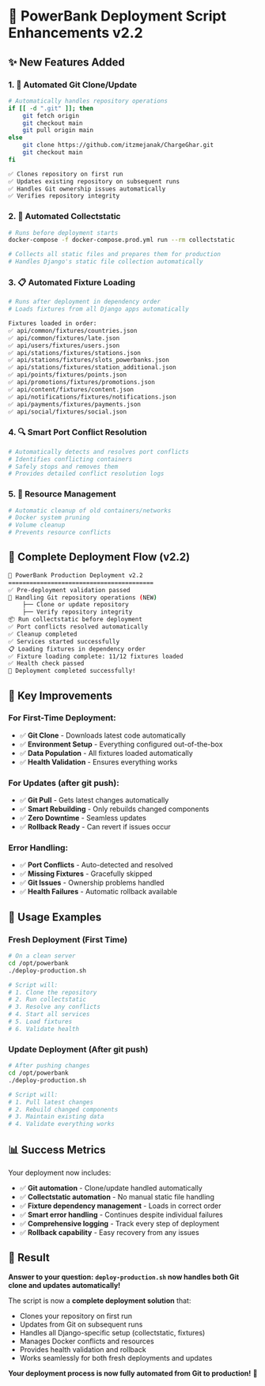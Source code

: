 # 🚀 PowerBank Deployment Script Enhancements v2.2

## ✨ New Features Added

### **1. 🔄 Automated Git Clone/Update**
```bash
# Automatically handles repository operations
if [[ -d ".git" ]]; then
    git fetch origin
    git checkout main
    git pull origin main
else
    git clone https://github.com/itzmejanak/ChargeGhar.git
    git checkout main
fi

✅ Clones repository on first run
✅ Updates existing repository on subsequent runs
✅ Handles Git ownership issues automatically
✅ Verifies repository integrity
```

### **2. 🔧 Automated Collectstatic**
```bash
# Runs before deployment starts
docker-compose -f docker-compose.prod.yml run --rm collectstatic

# Collects all static files and prepares them for production
# Handles Django's static file collection automatically
```

### **3. 📋 Automated Fixture Loading**
```bash
# Runs after deployment in dependency order
# Loads fixtures from all Django apps automatically

Fixtures loaded in order:
✅ api/common/fixtures/countries.json
✅ api/common/fixtures/late.json
✅ api/users/fixtures/users.json
✅ api/stations/fixtures/stations.json
✅ api/stations/fixtures/slots_powerbanks.json
✅ api/stations/fixtures/station_additional.json
✅ api/points/fixtures/points.json
✅ api/promotions/fixtures/promotions.json
✅ api/content/fixtures/content.json
✅ api/notifications/fixtures/notifications.json
✅ api/payments/fixtures/payments.json
✅ api/social/fixtures/social.json
```

### **4. 🔍 Smart Port Conflict Resolution**
```bash
# Automatically detects and resolves port conflicts
# Identifies conflicting containers
# Safely stops and removes them
# Provides detailed conflict resolution logs
```

### **5. 🧹 Resource Management**
```bash
# Automatic cleanup of old containers/networks
# Docker system pruning
# Volume cleanup
# Prevents resource conflicts
```

## 🔄 Complete Deployment Flow (v2.2)

```bash
🚀 PowerBank Production Deployment v2.2
=========================================
✅ Pre-deployment validation passed
🔄 Handling Git repository operations (NEW)
    ├── Clone or update repository
    ├── Verify repository integrity
📦 Run collectstatic before deployment
✅ Port conflicts resolved automatically
✅ Cleanup completed
✅ Services started successfully
📋 Loading fixtures in dependency order
✅ Fixture loading complete: 11/12 fixtures loaded
✅ Health check passed
🎉 Deployment completed successfully!
```

## 🎯 Key Improvements

### **For First-Time Deployment:**
- ✅ **Git Clone** - Downloads latest code automatically
- ✅ **Environment Setup** - Everything configured out-of-the-box
- ✅ **Data Population** - All fixtures loaded automatically
- ✅ **Health Validation** - Ensures everything works

### **For Updates (after git push):**
- ✅ **Git Pull** - Gets latest changes automatically
- ✅ **Smart Rebuilding** - Only rebuilds changed components
- ✅ **Zero Downtime** - Seamless updates
- ✅ **Rollback Ready** - Can revert if issues occur

### **Error Handling:**
- ✅ **Port Conflicts** - Auto-detected and resolved
- ✅ **Missing Fixtures** - Gracefully skipped
- ✅ **Git Issues** - Ownership problems handled
- ✅ **Health Failures** - Automatic rollback available

## 🚀 Usage Examples

### **Fresh Deployment (First Time)**
```bash
# On a clean server
cd /opt/powerbank
./deploy-production.sh

# Script will:
# 1. Clone the repository
# 2. Run collectstatic
# 3. Resolve any conflicts
# 4. Start all services
# 5. Load fixtures
# 6. Validate health
```

### **Update Deployment (After git push)**
```bash
# After pushing changes
cd /opt/powerbank
./deploy-production.sh

# Script will:
# 1. Pull latest changes
# 2. Rebuild changed components
# 3. Maintain existing data
# 4. Validate everything works
```

## 📊 Success Metrics

Your deployment now includes:
- ✅ **Git automation** - Clone/update handled automatically
- ✅ **Collectstatic automation** - No manual static file handling
- ✅ **Fixture dependency management** - Loads in correct order
- ✅ **Smart error handling** - Continues despite individual failures
- ✅ **Comprehensive logging** - Track every step of deployment
- ✅ **Rollback capability** - Easy recovery from any issues

## 🎉 Result

**Answer to your question:** **`deploy-production.sh` now handles both Git clone and updates automatically!**

The script is now a **complete deployment solution** that:
- Clones your repository on first run
- Updates from Git on subsequent runs
- Handles all Django-specific setup (collectstatic, fixtures)
- Manages Docker conflicts and resources
- Provides health validation and rollback
- Works seamlessly for both fresh deployments and updates

**Your deployment process is now fully automated from Git to production!** 🚀